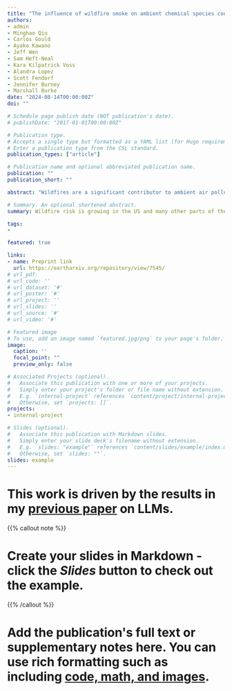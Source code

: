 ```yaml
---
title: "The influence of wildfire smoke on ambient chemical species concentrations in the contiguous US"
authors:
- admin
- Minghao Qiu
- Carlos Gould
- Ayako Kawano
- Jeff Wen
- Sam Heft-Neal
- Kara Kilpatrick Voss
- Alandra Lopez
- Scott Fendorf
- Jennifer Burney
- Marshall Burke
date: "2024-08-14T00:00:00Z"
doi: ""

# Schedule page publish date (NOT publication's date).
# publishDate: "2017-01-01T00:00:00Z"

# Publication type.
# Accepts a single type but formatted as a YAML list (for Hugo requirements).
# Enter a publication type from the CSL standard.
publication_types: ["article"]

# Publication name and optional abbreviated publication name.
publication: ""
publication_short: ""

abstract: "Wildfires are a significant contributor to ambient air pollution and pose a growing public health threat in many parts of the world. Increased wildfire activity over the past few decades has exacerbated smoke exposure across the US, yet our understanding of how wildfire influences specific chemicals and their resulting concentration in smoke remains incomplete. We combine 15 years of daily measures of species-specific PM2.5 concentrations from 700 air pollution monitors with satellite-derived estimates of ambient wildfire smoke PM2.5, and use panel regression to estimate the contribution of wildfire smoke to the concentrations of 27 different chemical species in PM2.5. We find that wildfire smoke drives detectable increases in the concentration of 25 of the 27 species, with the largest increases observed for chemicals previously associated with biomass burning: organic carbon, elemental carbon, and potassium. We find that smoke originating from wildfires that burned structures had higher concentrations of copper, lead, zinc and nickel relative to smoke from fires that did not burn structures. Wildfire smoke is responsible for an increasing share of ambient species concentrations for multiple species, especially in the Western US. Using existing estimated relationships between ambient chemical exposure and cancer risk, we find that wildfire enhancement of carcinogenic species concentrations could be enough to cause small increases in cancer risk, but these increases are very small relative to other risk factors. Our results demonstrate that fixed ground monitors in combination with satellite-derived data can be used to understand how wildfire smoke influences chemical concentrations at large scales and measure population-level exposures."

# Summary. An optional shortened abstract.
summary: Wildfire risk is growing in the US and many other parts of the world, with demonstrable impact on surface air quality. We use daily measurements from 700 monitors around the US over 15 years to characterize the chemical species present in wildfire smoke, quantify how changing wildfire smoke concentrations are affecting observed species concentrations, and estimate health risks from exposure. We find that increases in wildfire smoke lead to measurable increases in over two dozen chemical species' concentrations and that this influence has grown over time for many species. We show that the burning of structures significantly elevates specific chemical concentrations in smoke and that wildfire enhancement of carcinogenic species could lead to small increases in population cancer risk.

tags:
- 

featured: true

links:
- name: Preprint link
  url: https://eartharxiv.org/repository/view/7545/
# url_pdf:
# url_code: ''
# url_dataset: '#'
# url_poster: '#'
# url_project: ''
# url_slides: ''
# url_source: '#'
# url_video: '#'

# Featured image
# To use, add an image named `featured.jpg/png` to your page's folder. 
image:
  caption: ''
  focal_point: ""
  preview_only: false

# Associated Projects (optional).
#   Associate this publication with one or more of your projects.
#   Simply enter your project's folder or file name without extension.
#   E.g. `internal-project` references `content/project/internal-project/index.md`.
#   Otherwise, set `projects: []`.
projects:
- internal-project

# Slides (optional).
#   Associate this publication with Markdown slides.
#   Simply enter your slide deck's filename without extension.
#   E.g. `slides: "example"` references `content/slides/example/index.md`.
#   Otherwise, set `slides: ""`.
slides: example
---
```


# This work is driven by the results in my [previous paper](/publication/conference-paper/) on LLMs.

{{% callout note %}}
# Create your slides in Markdown - click the *Slides* button to check out the example.
{{% /callout %}}

# Add the publication's **full text** or **supplementary notes** here. You can use rich formatting such as including [code, math, and images](https://docs.hugoblox.com/content/writing-markdown-latex/).
